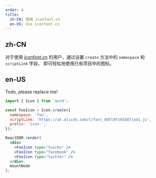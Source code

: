 ```yaml
---
order: 4
title:
  zh-CN: 使用 iconfont.cn
  en-US: Use iconfont.cn
---
```


## zh-CN

对于使用 [iconfont.cn](http://iconfont.cn/) 的用户，通过设置 `create` 方法中的 `namespace` 和 `scriptLink` 字段， 即可轻松地使用已有项目中的图标。

## en-US

Todo, please replace me!

````jsx
import { Icon } from 'antd';

const FooIcon = Icon.create({
  namespace: 'foo',
  scriptLink: 'https://at.alicdn.com/t/font_8d5l8fzk5b87iudi.js',
  prefix: 'icon-',
});

ReactDOM.render(
  <div>
    <FooIcon type="tuichu" />
    <FooIcon type="facebook" />
    <FooIcon type="twitter" />
  </div>,
  mountNode
);
````
